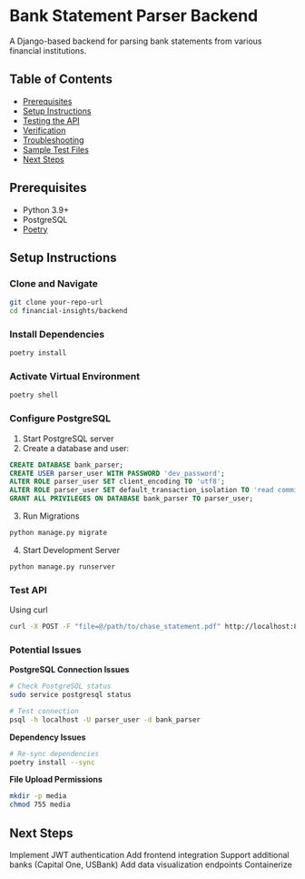 # Bank Statement Parser Backend

A Django-based backend for parsing bank statements from various financial institutions.

## Table of Contents
- [Prerequisites](#prerequisites)
- [Setup Instructions](#setup-instructions)
- [Testing the API](#testing-the-api)
- [Verification](#verification)
- [Troubleshooting](#troubleshooting)
- [Sample Test Files](#sample-test-files)
- [Next Steps](#next-steps)

## Prerequisites
- Python 3.9+
- PostgreSQL
- [Poetry](https://python-poetry.org/docs/#installation)

## Setup Instructions

### Clone and Navigate
```bash
git clone your-repo-url
cd financial-insights/backend
```

### Install Dependencies
```bash
poetry install
```

### Activate Virtual Environment
```bash
poetry shell
```

### Configure PostgreSQL
1. Start PostgreSQL server
2. Create a database and user:
```sql
CREATE DATABASE bank_parser;
CREATE USER parser_user WITH PASSWORD 'dev_password';
ALTER ROLE parser_user SET client_encoding TO 'utf8';
ALTER ROLE parser_user SET default_transaction_isolation TO 'read committed';
GRANT ALL PRIVILEGES ON DATABASE bank_parser TO parser_user;
```
3. Run Migrations
```bash
python manage.py migrate
```
4. Start Development Server
```bash
python manage.py runserver
```

### Test API
Using curl
```bash
curl -X POST -F "file=@/path/to/chase_statement.pdf" http://localhost:8000/upload/
```

### Potential Issues
**PostgreSQL Connection Issues**
```bash
# Check PostgreSQL status
sudo service postgresql status

# Test connection
psql -h localhost -U parser_user -d bank_parser
```
**Dependency Issues**
```bash
# Re-sync dependencies
poetry install --sync
```

**File Upload Permissions**
```bash
mkdir -p media
chmod 755 media
```

## Next Steps
Implement JWT authentication
Add frontend integration
Support additional banks (Capital One, USBank)
Add data visualization endpoints
Containerize
